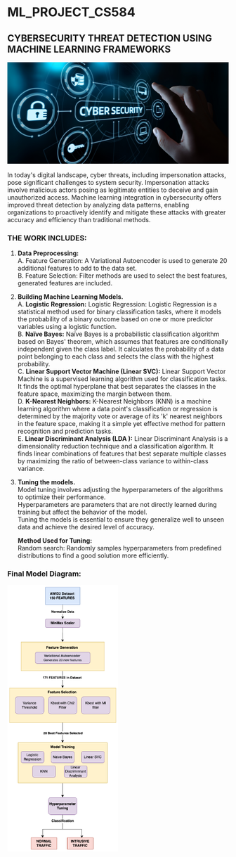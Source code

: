 # ML_PROJECT_CS584
## **CYBERSECURITY THREAT DETECTION USING MACHINE LEARNING FRAMEWORKS**

<img src="cybersecurity.png" height="50%" width="100%" >

In today's digital landscape, cyber threats, including impersonation attacks, pose significant challenges to system security. Impersonation attacks involve malicious actors posing as legitimate entities to deceive and gain unauthorized access. 
Machine learning integration in cybersecurity offers improved threat detection by analyzing data patterns, enabling organizations to proactively identify and mitigate these attacks with greater accuracy and efficiency than traditional methods.

### **THE WORK INCLUDES:**

1. **Data Preprocessing:** </br>
    A. Feature Generation: A Variational Autoencoder is used to generate 20 additional features to add to the data set. </br>
    B. Feature Selection: Filter methods are used to select the best features, generated features are included. </br>

2. **Building Machine Learning Models.** </br>
    A. **Logistic Regression:** Logistic Regression: Logistic Regression is a statistical method used for binary classification tasks, where it models the probability of a binary outcome based on one or more predictor variables using a logistic function. </br>
    B. **Naïve Bayes:** Naïve Bayes is a probabilistic classification algorithm based on Bayes' theorem, which assumes that features are conditionally independent given the class label. It calculates the probability of a data point belonging to each class and selects the class with the highest probability. </br>
    C. **Linear Support Vector Machine (Linear SVC):** Linear Support Vector Machine is a supervised learning algorithm used for classification tasks. It finds the optimal hyperplane that best separates the classes in the feature space, maximizing the margin between them. </br>
    D. **K-Nearest Neighbors:** K-Nearest Neighbors (KNN) is a machine learning algorithm where a data point's classification or regression is determined by the majority vote or average of its 'k' nearest neighbors in the feature space, making it a simple yet effective method for pattern recognition and prediction tasks. </br>
    E. **Linear Discriminant Analysis (LDA ):** Linear Discriminant Analysis is a dimensionality reduction technique and a classification algorithm. It finds linear combinations of features that best separate multiple classes by maximizing the ratio of between-class variance to within-class variance. </br>
   
    
3. **Tuning the models.** </br>
    Model tuning involves adjusting the hyperparameters of the algorithms to optimize their performance. </br>
    Hyperparameters are parameters that are not directly learned during training but affect the behavior of the model. </br>
    Tuning the models is essential to ensure they generalize well to unseen data and achieve the desired level of accuracy. </br>
    
   **Method Used for Tuning:** </br>
    Random search: Randomly samples hyperparameters from predefined distributions to find a good solution more efficiently. </br>


### **Final Model Diagram:** </br>

<img src="ML_FLOW_DIAGRAM.png" height="40%" width="50%">